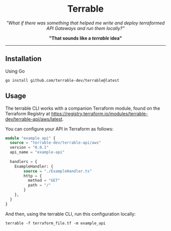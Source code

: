 <h1 style="text-align: center">
    Terrable
</h1>

<p align="center">
    <em>"What if there was something that helped me write and deploy terraformed API Gateways and run them locally?"</em>
</p>
<p align="center">
    <strong>"That sounds like a <em>terrable</em> idea"</strong>
</p>

---

## Installation

Using Go

```
go install github.com/terrable-dev/terrable@latest
```

## Usage

The terrable CLI works with a companion Terraform module, found on the Terraform Registry at https://registry.terraform.io/modules/terrable-dev/terrable-api/aws/latest.

You can configure your API in Terraform as follows:

```terraform
module "example_api" {
  source = "terrable-dev/terrable-api/aws"
  version = "0.0.1"
  api_name = "example-api"
  
  handlers = {
    ExampleHandler: {
        source = "./ExampleHandler.ts"
        http = {
          method = "GET"
          path = "/"
        }
    },
  }
}
```

And then, using the terrable CLI, run this configuration locally:

```
terrable -f terraform_file.tf -m example_api
```

